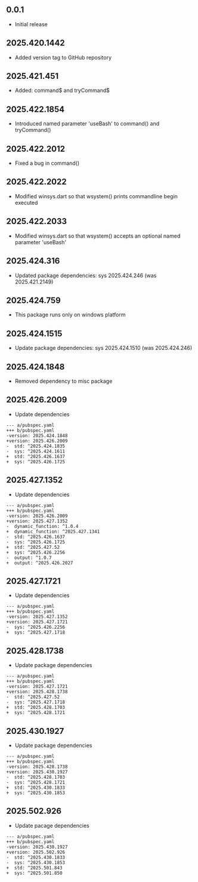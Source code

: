 ## 0.0.1

 - Initial release

## 2025.420.1442

- Added version tag to GitHub repository

## 2025.421.451

- Added: command$ and tryCommand$

## 2025.422.1854

- Introduced named parameter 'useBash' to command() and tryCommand()

## 2025.422.2012

- Fixed a bug in command()

## 2025.422.2022

- Modified winsys.dart so that wsystem() prints commandline begin executed

## 2025.422.2033

- Modified winsys.dart so that wsystem() accepts an optional named parameter 'useBash'

## 2025.424.316

- Updated package dependencies: sys 2025.424.246 (was 2025.421.2149)

## 2025.424.759

- This package runs only on windows platform

## 2025.424.1515

- Update package dependencies: sys 2025.424.1510 (was 2025.424.246)

## 2025.424.1848

- Removed dependency to misc package

## 2025.426.2009

- Update dependencies

```
--- a/pubspec.yaml
+++ b/pubspec.yaml
-version: 2025.424.1848
+version: 2025.426.2009
-  std: ^2025.424.1835
-  sys: ^2025.424.1611
+  std: ^2025.426.1637
+  sys: ^2025.426.1725
```

## 2025.427.1352

- Update dependencies

```
--- a/pubspec.yaml
+++ b/pubspec.yaml
-version: 2025.426.2009
+version: 2025.427.1352
-  dynamic_function: ^1.0.4
+  dynamic_function: ^2025.427.1341
-  std: ^2025.426.1637
-  sys: ^2025.426.1725
+  std: ^2025.427.52
+  sys: ^2025.426.2256
-  output: ^1.0.7
+  output: ^2025.426.2027
```

## 2025.427.1721

- Update dependencies

```
--- a/pubspec.yaml
+++ b/pubspec.yaml
-version: 2025.427.1352
+version: 2025.427.1721
-  sys: ^2025.426.2256
+  sys: ^2025.427.1718
```

## 2025.428.1738

- Update package dependencies

```
--- a/pubspec.yaml
+++ b/pubspec.yaml
-version: 2025.427.1721
+version: 2025.428.1738
-  std: ^2025.427.52
-  sys: ^2025.427.1718
+  std: ^2025.428.1703
+  sys: ^2025.428.1721
```

## 2025.430.1927

- Update package dependencies

```
--- a/pubspec.yaml
+++ b/pubspec.yaml
-version: 2025.428.1738
+version: 2025.430.1927
-  std: ^2025.428.1703
-  sys: ^2025.428.1721
+  std: ^2025.430.1833
+  sys: ^2025.430.1853
```

## 2025.502.926

- Update pacage dependencies

```
--- a/pubspec.yaml
+++ b/pubspec.yaml
-version: 2025.430.1927
+version: 2025.502.926
-  std: ^2025.430.1833
-  sys: ^2025.430.1853
+  std: ^2025.501.843
+  sys: ^2025.501.850
```
